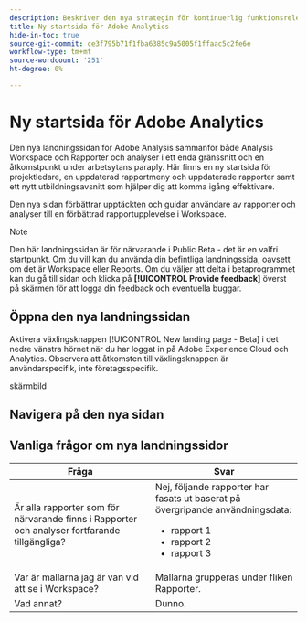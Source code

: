 ```yaml
---
description: Beskriver den nya strategin för kontinuerlig funktionsrelease för Adobe Analytics
title: Ny startsida för Adobe Analytics
hide-in-toc: true
source-git-commit: ce3f795b71f1fba6385c9a5005f1ffaac5c2fe6e
workflow-type: tm+mt
source-wordcount: '251'
ht-degree: 0%

---
```


# Ny startsida för Adobe Analytics

Den nya landningssidan för Adobe Analysis sammanför både Analysis Workspace och Rapporter och analyser i ett enda gränssnitt och en åtkomstpunkt under arbetsytans paraply. Här finns en ny startsida för projektledare, en uppdaterad rapportmeny och uppdaterade rapporter samt ett nytt utbildningsavsnitt som hjälper dig att komma igång effektivare.

Den nya sidan förbättrar upptäckten och guidar användare av rapporter och analyser till en förbättrad rapportupplevelse i Workspace.

>[!NOTE]
>
>Den här landningssidan är för närvarande i Public Beta - det är en valfri startpunkt. Om du vill kan du använda din befintliga landningssida, oavsett om det är Workspace eller Reports. Om du väljer att delta i betaprogrammet kan du gå till sidan och klicka på **[!UICONTROL Provide feedback]** överst på skärmen för att logga din feedback och eventuella buggar.

## Öppna den nya landningssidan

Aktivera växlingsknappen [!UICONTROL New landing page - Beta] i det nedre vänstra hörnet när du har loggat in på Adobe Experience Cloud och Analytics. Observera att åtkomsten till växlingsknappen är användarspecifik, inte företagsspecifik.

skärmbild

## Navigera på den nya sidan



## Vanliga frågor om nya landningssidor

| Fråga | Svar |
| --- | --- |
| Är alla rapporter som för närvarande finns i Rapporter och analyser fortfarande tillgängliga? | Nej, följande rapporter har fasats ut baserat på övergripande användningsdata: <ul><li>rapport 1</li><li>rapport 2</li><li>rapport 3 </li></ul> |
| Var är mallarna jag är van vid att se i Workspace? | Mallarna grupperas under fliken Rapporter. |
| Vad annat? | Dunno. |